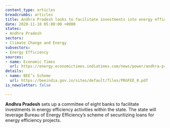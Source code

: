 ```yaml
---
content_type: articles
breadcrumbs: articles
title: Andhra Pradesh looks to facilitate investments into energy efficiency projects.
date: 2020-11-18 05:00:00 +0000
states:
- Andhra Pradesh
sectors:
- Climate Change and Energy
subsectors:
- Energy Efficiency
sources:
- name: Economic Times
  url: https://energy.economictimes.indiatimes.com/news/power/andhra-pradesh-panel-set-up-to-aid-energy-efficiency-projects/79240492
details:
- name: BEE’s Scheme
  url: https://beeindia.gov.in/sites/default/files/PRGFEE_0.pdf
is_newsletter: false

---
```

**Andhra Pradesh** sets up a committee of eight banks to facilitate investments in energy efficiency activities within the state. The state will leverage Bureau of Energy Efficiency’s scheme of securitizing loans for energy efficiency projects.
